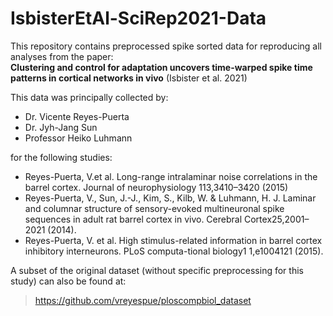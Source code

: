 # IsbisterEtAl-SciRep2021-Data

This repository contains preprocessed spike sorted data for reproducing all analyses from the paper:  
**Clustering and control for adaptation uncovers time-warped spike time patterns in cortical networks in vivo** (Isbister et al. 2021)

This data was principally collected by:

- Dr. Vicente Reyes-Puerta
- Dr. Jyh-Jang Sun
- Professor Heiko Luhmann

for the following studies:
- Reyes-Puerta, V.et al. Long-range intralaminar noise correlations in the barrel cortex. Journal of neurophysiology 113,3410–3420 (2015)
- Reyes-Puerta, V., Sun, J.-J., Kim, S., Kilb, W. & Luhmann, H. J. Laminar and columnar structure of sensory-evoked multineuronal spike sequences in adult rat barrel cortex in vivo. Cerebral Cortex25,2001–2021 (2014).
- Reyes-Puerta, V. et al. High stimulus-related information in barrel cortex inhibitory interneurons. PLoS computa-tional biology1 1,e1004121 (2015).

A subset of the original dataset (without specific preprocessing for this study) can also be found at:
> https://github.com/vreyespue/ploscompbiol_dataset


